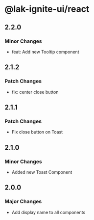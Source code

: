 # @lak-ignite-ui/react

## 2.2.0

### Minor Changes

- feat: Add new Tooltip component

## 2.1.2

### Patch Changes

- fix: center close button

## 2.1.1

### Patch Changes

- Fix close button on Toast

## 2.1.0

### Minor Changes

- Added new Toast Component

## 2.0.0

### Major Changes

- Add display name to all components
